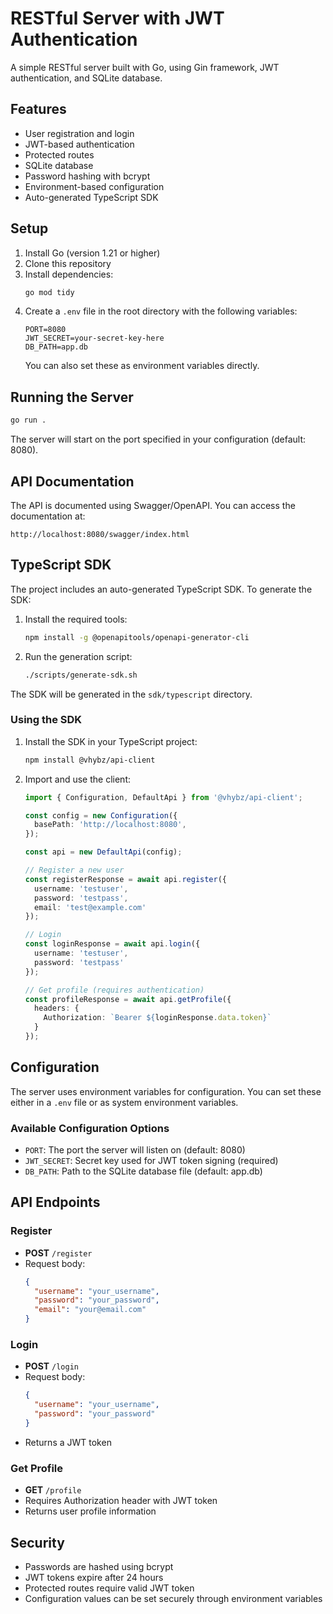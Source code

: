 # RESTful Server with JWT Authentication

A simple RESTful server built with Go, using Gin framework, JWT authentication, and SQLite database.

## Features

- User registration and login
- JWT-based authentication
- Protected routes
- SQLite database
- Password hashing with bcrypt
- Environment-based configuration
- Auto-generated TypeScript SDK

## Setup

1. Install Go (version 1.21 or higher)
2. Clone this repository
3. Install dependencies:
   ```bash
   go mod tidy
   ```
4. Create a `.env` file in the root directory with the following variables:
   ```env
   PORT=8080
   JWT_SECRET=your-secret-key-here
   DB_PATH=app.db
   ```
   You can also set these as environment variables directly.

## Running the Server

```bash
go run .
```

The server will start on the port specified in your configuration (default: 8080).

## API Documentation

The API is documented using Swagger/OpenAPI. You can access the documentation at:
```
http://localhost:8080/swagger/index.html
```

## TypeScript SDK

The project includes an auto-generated TypeScript SDK. To generate the SDK:

1. Install the required tools:
   ```bash
   npm install -g @openapitools/openapi-generator-cli
   ```

2. Run the generation script:
   ```bash
   ./scripts/generate-sdk.sh
   ```

The SDK will be generated in the `sdk/typescript` directory.

### Using the SDK

1. Install the SDK in your TypeScript project:
   ```bash
   npm install @vhybz/api-client
   ```

2. Import and use the client:
   ```typescript
   import { Configuration, DefaultApi } from '@vhybz/api-client';

   const config = new Configuration({
     basePath: 'http://localhost:8080',
   });

   const api = new DefaultApi(config);

   // Register a new user
   const registerResponse = await api.register({
     username: 'testuser',
     password: 'testpass',
     email: 'test@example.com'
   });

   // Login
   const loginResponse = await api.login({
     username: 'testuser',
     password: 'testpass'
   });

   // Get profile (requires authentication)
   const profileResponse = await api.getProfile({
     headers: {
       Authorization: `Bearer ${loginResponse.data.token}`
     }
   });
   ```

## Configuration

The server uses environment variables for configuration. You can set these either in a `.env` file or as system environment variables.

### Available Configuration Options

- `PORT`: The port the server will listen on (default: 8080)
- `JWT_SECRET`: Secret key used for JWT token signing (required)
- `DB_PATH`: Path to the SQLite database file (default: app.db)

## API Endpoints

### Register
- **POST** `/register`
- Request body:
  ```json
  {
    "username": "your_username",
    "password": "your_password",
    "email": "your@email.com"
  }
  ```

### Login
- **POST** `/login`
- Request body:
  ```json
  {
    "username": "your_username",
    "password": "your_password"
  }
  ```
- Returns a JWT token

### Get Profile
- **GET** `/profile`
- Requires Authorization header with JWT token
- Returns user profile information

## Security

- Passwords are hashed using bcrypt
- JWT tokens expire after 24 hours
- Protected routes require valid JWT token
- Configuration values can be set securely through environment variables
